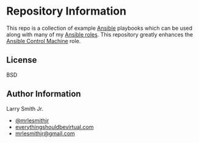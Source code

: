 Repository Information
======================

This repo is a collection of example [Ansible] playbooks which can be used
along with many of my [Ansible roles]. This repository greatly enhances
the [Ansible Control Machine] role.

License
-------

BSD

Author Information
------------------

Larry Smith Jr.
- [@mrlesmithjr]
- [everythingshouldbevirtual.com]
- [mrlesmithjr@gmail.com]

[Ansible]: <https://www.ansible.com>
[Ansible roles]: <https://github.com/search?q=user%3Amrlesmithjr+ansible>
[Ansible Control Machine]: <https://github.com/mrlesmithjr/ansible-control-machine>
[@mrlesmithjr]: <https://twitter.com/mrlesmithjr>
[everythingshouldbevirtual.com]: <http://everythingshouldbevirtual.com>
[mrlesmithjr@gmail.com]: <mailto:mrlesmithjr@gmail.com>
